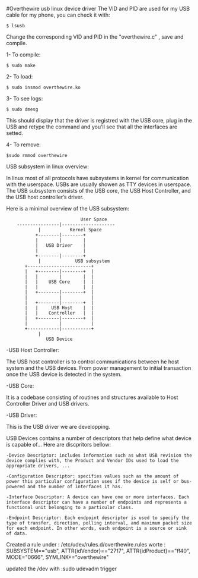 #Overthewire usb linux device driver
The VID and PID are used for my USB cable for my phone, you can check it with: 

	$ lsusb

Change the corresponding VID and PID in the "overthewire.c" , save and compile.

1- To compile: 

	$ sudo make

2- To load:

	$ sudo insmod overthewire.ko

3- To see logs:

	$ sudo dmesg

This should display that the driver is registred with the USB core, plug in the USB and retype the command and you'll see that all the interfaces are setted.

4- To remove:

	$sudo rmmod overthewire 


USB subsystem in linux overview:

In linux most of all protocols have subsystems in kernel for communication with the userspace.
USBs are usually showen as TTY devices in userspace.
The USB subsystem consists of the USB core, the USB Host Controller, and the USB host controller’s driver.

Here is a minimal overview of the USB subsystem:

				                User Space      
		----------------|--------------------
				| 	        Kernel Space
		       +--------|--------+
		       |        |        |
		       |   USB Driver    |
		       |                 |
		       +--------|--------+
				|    	      USB subsystem
		   +------------------------+        
		   |   +--------|--------+  |
		   |   |        |        |  |
		   |   |    USB Core     |  |
		   |   |                 |  |
		   |   +--------|--------+  |
		   |            |           |
		   |   +--------|--------+  |
		   |   |     USB Host    |  |
		   |   |    Controller   |  |
		   |   +--------|--------+  |
		   |            |           |
		   +------------|-----------+
				|
		           USB Device


-USB Host Controller:

The USB host controller is to control communications between he host system and the USB devices.
From power management to initial transaction once the USB device is detected in the system.

-USB Core:

It is a codebase consisting of routines and structures available to Host Controller Driver and USB drivers.

-USB Driver:

This is the USB driver we are developping.

USB Devices contains a number of descriptors that help define what device is capable of... Here are discpritors bellow:

    -Device Descriptor: includes information such as what USB revision the device complies with, the Product and Vendor IDs used to load the appropriate drivers, ...
    
    -Configuration Descriptor: specifies values such as the amount of power this particular configuration uses if the device is self or bus-powered and the number of interfaces it has.
    
    -Interface Descriptor: A device can have one or more interfaces. Each interface descriptor can have a number of endpoints and represents a functional unit belonging to a particular class.
    
    -Endpoint Descriptor: Each endpoint descriptor is used to specify the type of transfer, direction, polling interval, and maximum packet size for each endpoint. In other words, each endpoint is a source or sink of data.

Created a rule under : /etc/udev/rules.d/overthewire.rules
worte : SUBSYSTEM=="usb", ATTR{idVendor}=="2717", ATTR{idProduct}=="ff40", MODE="0666", SYMLINK+="overthewire"

updated the /dev with :sudo udevadm trigger


